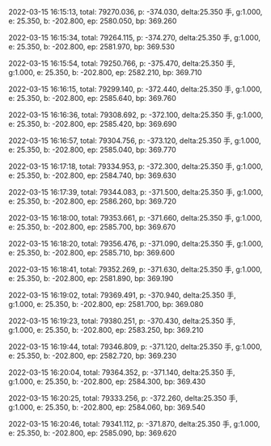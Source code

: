 2022-03-15 16:15:13, total: 79270.036, p: -374.030, delta:25.350 手, g:1.000, e: 25.350, b: -202.800, ep: 2580.050, bp: 369.260

2022-03-15 16:15:34, total: 79264.115, p: -374.270, delta:25.350 手, g:1.000, e: 25.350, b: -202.800, ep: 2581.970, bp: 369.530

2022-03-15 16:15:54, total: 79250.766, p: -375.470, delta:25.350 手, g:1.000, e: 25.350, b: -202.800, ep: 2582.210, bp: 369.710

2022-03-15 16:16:15, total: 79299.140, p: -372.440, delta:25.350 手, g:1.000, e: 25.350, b: -202.800, ep: 2585.640, bp: 369.760

2022-03-15 16:16:36, total: 79308.692, p: -372.100, delta:25.350 手, g:1.000, e: 25.350, b: -202.800, ep: 2585.420, bp: 369.690

2022-03-15 16:16:57, total: 79304.756, p: -373.120, delta:25.350 手, g:1.000, e: 25.350, b: -202.800, ep: 2585.040, bp: 369.770

2022-03-15 16:17:18, total: 79334.953, p: -372.300, delta:25.350 手, g:1.000, e: 25.350, b: -202.800, ep: 2584.740, bp: 369.630

2022-03-15 16:17:39, total: 79344.083, p: -371.500, delta:25.350 手, g:1.000, e: 25.350, b: -202.800, ep: 2586.260, bp: 369.720

2022-03-15 16:18:00, total: 79353.661, p: -371.660, delta:25.350 手, g:1.000, e: 25.350, b: -202.800, ep: 2585.700, bp: 369.670

2022-03-15 16:18:20, total: 79356.476, p: -371.090, delta:25.350 手, g:1.000, e: 25.350, b: -202.800, ep: 2585.710, bp: 369.600

2022-03-15 16:18:41, total: 79352.269, p: -371.630, delta:25.350 手, g:1.000, e: 25.350, b: -202.800, ep: 2581.890, bp: 369.190

2022-03-15 16:19:02, total: 79369.491, p: -370.940, delta:25.350 手, g:1.000, e: 25.350, b: -202.800, ep: 2581.700, bp: 369.080

2022-03-15 16:19:23, total: 79380.251, p: -370.430, delta:25.350 手, g:1.000, e: 25.350, b: -202.800, ep: 2583.250, bp: 369.210

2022-03-15 16:19:44, total: 79346.809, p: -371.120, delta:25.350 手, g:1.000, e: 25.350, b: -202.800, ep: 2582.720, bp: 369.230

2022-03-15 16:20:04, total: 79364.352, p: -371.140, delta:25.350 手, g:1.000, e: 25.350, b: -202.800, ep: 2584.300, bp: 369.430

2022-03-15 16:20:25, total: 79333.256, p: -372.260, delta:25.350 手, g:1.000, e: 25.350, b: -202.800, ep: 2584.060, bp: 369.540

2022-03-15 16:20:46, total: 79341.112, p: -371.870, delta:25.350 手, g:1.000, e: 25.350, b: -202.800, ep: 2585.090, bp: 369.620